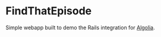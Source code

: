 
# FindThatEpisode

Simple webapp built to demo the Rails integration for [Algolia](https://github.com/algolia/algoliasearch-rails).
